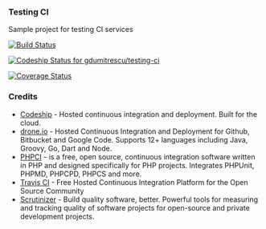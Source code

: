### Testing CI

Sample project for testing CI services

[![Build Status](https://secure.travis-ci.org/gdumitrescu/testing-ci.png?branch=master)](http://travis-ci.org/gdumitrescu/testing-ci)

[![Codeship Status for gdumitrescu/testing-ci](https://www.codeship.io/projects/09984e40-d468-0130-2d30-0e167aad1bc5/status?branch=master)](https://www.codeship.io/projects/5182)

[![Coverage Status](https://coveralls.io/repos/gdumitrescu/testing-ci/badge.png?branch=master)](https://coveralls.io/r/gdumitrescu/testing-ci?branch=master)

### Credits

- [Codeship](https://www.codeship.io) - Hosted continuous integration and deployment. Built for the cloud.
- [drone.io](https://drone.io) - Hosted Continuous Integration and Deployment for Github, Bitbucket and Google Code. Supports 12+ languages including Java, Groovy, Go, Dart and Node.
- [PHPCI](http://www.phptesting.org) - is a free, open source, continuous integration software written in PHP and designed specifically for PHP projects. Integrates PHPUnit, PHPMD, PHPCPD, PHPCS and more.
- [Travis CI](https://travis-ci.org) - Free Hosted Continuous Integration Platform for the Open Source Community
- [Scrutinizer](https://scrutinizer-ci.com) - Build quality software, better.
  Powerful tools for measuring and tracking quality of software projects for open-source and private development projects.
